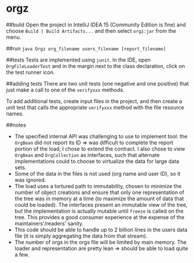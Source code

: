 # orgz

##build
Open the project in IntelliJ IDEA 15 (Community Edition is fine) and choose `Build | Build Artifacts...` and then select `orgz:jar` from the menu.

##run
`java Orgz org_filename users_filename [report_filename]`

##tests
Tests are implemented using `junit`. In the IDE, open `OrgFileLoaderTest` and in the margin next to the class declaration, click on the test runner icon.

##adding tests
There are two unit tests (one negative and one positive) that just make a call to one of the `verifyxxx` methods.

To add additional tests,
create input files in the project, and then create a unit test that calls the appropriate `verifyxxx` method with the file resource names.

##notes
* The specified internal API was challenging to use to implement tool: the `OrgBean` did not report its ID => was difficult to complete the report portion of the load; I chose to extend the contract.
I also chose to view `OrgBean` and `OrgCollection` as interfaces, such that alternate implementations could to choose to virtualize the data
for large data sets.
* Some of the data in the files is not used (org name and user ID), so it was ignored.
* The load uses a tortured path to immutability, chosen to minimize the number of object creations and ensure that only one representation of the tree was in memory at a time
(to maximize the amount of data that could be loaded). The interfaces present an immutable view of the tree, but the implementation is actually mutable
until `freeze` is called on the tree. This provides a good consumer experience at the expense of the maintainers'/readers' sanity.
* This code should be able to handle up to 2 billion lines in the users data file (it is simply aggregating the data from that stream).
* The number of orgs in the orgs file will be limited by main memory. The loader and representation are pretty lean => should be able to load quite a few.

